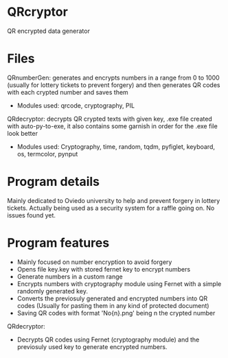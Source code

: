 # QRcryptor
QR encrypted data generator


# Files
  QRnumberGen: generates and encrypts numbers in a range from 0 to 1000 (usually for lottery tickets to prevent forgery) and then
    generates QR codes with each crypted number and saves them
  * Modules used: qrcode, cryptography, PIL
    
  QRdecryptor: decrypts QR crypted texts with given key, .exe file created with auto-py-to-exe, it also contains some garnish
     in order for the .exe file look better
  * Modules used: Cryptography, time, random, tqdm, pyfiglet, keyboard, os, termcolor, pynput
        
# Program details
   Mainly dedicated to Oviedo university to help and prevent forgery in lottery tickets. 
   Actually being used as a security system for a raffle going on. No issues found yet.
   
# Program features
   * Mainly focused on number encryption to avoid forgery
   * Opens file key.key with stored fernet key to encrypt numbers
   * Generate numbers in a custom range
   * Encrypts numbers with cryptography module using Fernet with a simple randomly generated key.
   * Converts the previosuly generated and encrypted numbers into QR codes (Usually for pasting them in any kind of protected document)
   * Saving QR codes with format 'No{n}.png' being n the crypted number
   
   QRdecryptor: 
   * Decrypts QR codes using Fernet (cryptography module) and the previosuly used key to generate encrypted numbers.
   
   
   
      
  
